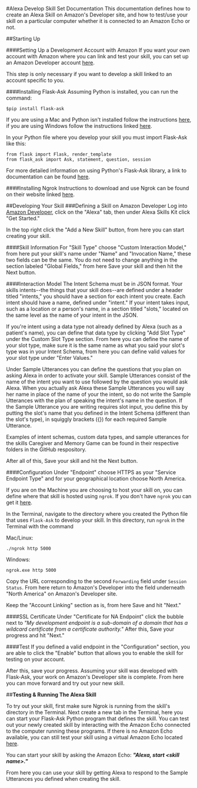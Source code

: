 #Alexa Develop Skill Set Documentation
This documentation defines how to create an Alexa Skill on Amazon's Developer site, and how to test/use your skill on a particular computer whether it is connected to an Amazon Echo or not.


##Starting Up

####Setting Up a Development Account with Amazon
If you want your own account with Amazon where you can link and test your skill, you can set up an Amazon Developer account [here](https://developer.amazon.com).  

This step is only necessary if you want to develop a skill linked to an account specific to you.

####Installing Flask-Ask
Assuming Python is installed, you can run the command:
	
	$pip install flask-ask

If you are using a Mac and Python isn't installed follow the instructions [here](https://docs.python.org/3/using/mac.html), if you are using Windows follow the instructions linked [here](http://docs.python-guide.org/en/latest/starting/install/win/).

In your Python file where you develop your skill you must import Flask-Ask like this:
```
from flask import Flask, render_template
from flask_ask import Ask, statement, question, session
```
For more detailed information on using Python's Flask-Ask library, a link to documentation can be found [here](https://developer.amazon.com/blogs/post/Tx14R0IYYGH3SKT/flask-ask-a-new-python-framework-for-rapid-alexa-skills-kit-development).

####Installing Ngrok 
Instructions to download and use Ngrok can be found on their website linked [here](https://ngrok.com).

##Developing Your Skill
###Defining a Skill on Amazon Developer
Log into [Amazon Developer](https://developer.amazon.com), click on the "Alexa" tab, then under Alexa Skills Kit click "Get Started."

In the top right click the "Add a New Skill" button, from here you can start creating your skill.

####Skill Information
For "Skill Type" choose "Custom Interaction Model," from here put your skill's name under "Name" and "Invocation Name," these two fields can be the same.
You do not need to change anything in the section labeled "Global Fields," from here Save your skill and then hit the Next button.

####Interaction Model 
The Intent Schema must be in JSON format.  Your skills intents--the things that your skill does--are defined under a header titled "intents," you should have a section for each intent you create.  Each intent should have a name, defined under "intent."  If your intent takes input, such as a location or a person's name, in a section titled "slots," located on the same level as the name of your intent in the JSON. 

If you're intent using a data type not already defined by Alexa (such as a patient's name), you can define that data type by clicking "Add Slot Type" under the Custom Slot Type section. 
From here you can define the name of your slot type, make sure it is the same name as what you said your slot's type was in your Intent Schema, from here you can define valid values for your slot type under "Enter Values."

Under Sample Utterances you can define the questions that you plan on asking Alexa in order to activate your skill.  Sample Utterances consist of the name of the intent you want to use followed by the question you would ask Alexa.  When you actually ask Alexa these Sample Utterances you will say her name in place of the name of your the intent, so do not write the Sample Utterances with the plan of speaking the intent's name in the question.  If the Sample Utterance you are writing requires slot input, you define this by putting the slot's name that you defined in the Intent Schema (different than the slot's type), in squiggly brackets ({}) for each required Sample Utterance.

Examples of intent schemas, custom data types, and sample utterances for the skills Caregiver and Memory Game can be found in their respective folders in the GitHub respository. 

After all of this, Save your skill and hit the Next button.

####Configuration
Under "Endpoint" choose HTTPS as your "Service Endpoint Type" and for your geographical location choose North America.

If you are on the Machine you are choosing to host your skill on, you can define where that skill is hosted using `ngrok`.  If you don't have `ngrok` you can get it [here](https://ngrok.com/download).

In the Terminal, navigate to the directory where you created the Python file that uses `Flask-Ask` to develop your skill.  In this directory, run `ngrok` in the Terminal with the command

Mac/Linux:
	
	./ngrok http 5000

Windows:
    
    ngrok.exe http 5000

Copy the URL corresponding to the second `Forwarding` field under `Session Status`.  From here return to Amazon's Developer into the field underneath "North America" on Amazon's Developer site.

Keep the "Account Linking" section as is, from here Save and hit "Next."

####SSL Certificate
Under "Certificate for NA Endpoint" click the bubble next to *"My development endpoint is a sub-domain of a domain that has a wildcard certificate from a certificate authority."*  After this, Save your progress and hit "Next."

####Test
If you defined a valid endpoint in the "Configuration" section, you are able to click the "Enable" button that allows you to enable the skill for testing on your account.  

After this, save your progress.  Assuming your skill was developed with Flask-Ask, your work on Amazon's Developer site is complete.  From here you can move forward and try out your new skill.

##**Testing & Running The Alexa Skill**

To try out your skill, first make sure Ngrok is running from the skill's directory in the Terminal. 
Next create a new tab in the Terminal, here you can start your Flask-Ask Python program that defines the skill. 
You can test out your newly created skill by interacting with the Amazon Echo connected to the computer running these programs. 
If there is no Amazon Echo available, you can still test your skill using a virtual Amazon Echo located [here](https://echosim.io/welcome?next=%2F).

You can start your skill by asking the Amazon Echo: 
***"Alexa, start \<skill name\>."***

From here you can use your skill by getting Alexa to respond to the Sample Utterances you defined when creating the skill.